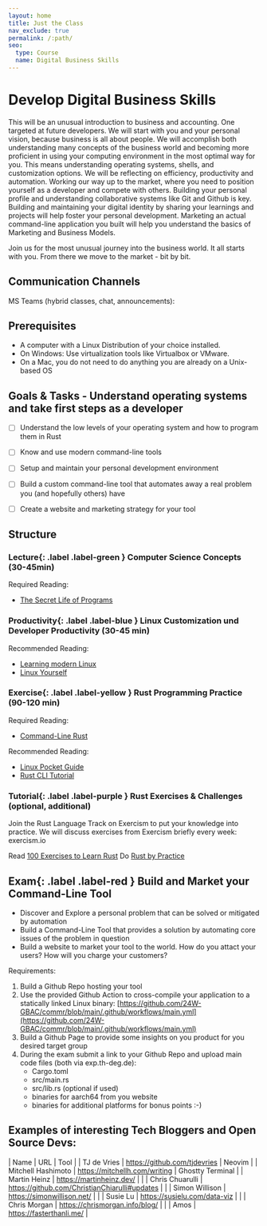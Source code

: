 ```yaml
---
layout: home
title: Just the Class
nav_exclude: true
permalink: /:path/
seo:
  type: Course
  name: Digital Business Skills
---
```



# Develop Digital Business Skills

This will be an unusual introduction to business and accounting. One targeted at future developers. We will start with you and your personal vision, because business is all about people. We will accomplish both understanding many concepts of the business world and becoming more proficient in using your computing environment in the most optimal way for you. This means understanding operating systems, shells, and customization options. We will be reflecting on efficiency, productivity and automation. Working our way up to the market, where you need to position yourself as a developer and compete with others. Building your personal profile and understanding collaborative systems like Git and Github is key. Building and maintaining your digital identity by sharing your learnings and projects will help foster your personal development. Marketing an actual command-line application you built will help you understand the basics of Marketing and Business Models.

Join us for the most unusual journey into the business world. It all starts with you. From there we move to the market - bit by bit.


## Communication Channels

MS Teams (hybrid classes, chat, announcements): <Link TBA>


## Prerequisites

- A computer with a Linux Distribution of your choice installed.
- On Windows: Use virtualization tools like Virtualbox or VMware.
- On a Mac, you do not need to do anything you are already on a Unix-based OS


## Goals & Tasks - Understand operating systems and take first steps as a developer

- [ ] Understand the low levels of your operating system and how to program them in Rust
- [ ] Know and use modern command-line tools
- [ ] Setup and maintain your personal development environment
- [ ] Build a custom command-line tool that automates away a real problem you (and hopefully others) have
- [ ] Create a website and marketing strategy for your tool


## Structure

### **Lecture**{: .label .label-green } Computer Science Concepts (30-45min)

Required Reading:
- [The Secret Life of Programs](https://ebookcentral.proquest.com/lib/th-deggendorf/detail.action?docID=6071143&query=the%20secret%20life)


### **Productivity**{: .label .label-blue } Linux Customization und Developer Productivity (30-45 min)

Recommended Reading:
- [Learning modern Linux](https://ebookcentral.proquest.com/lib/th-deggendorf/detail.action?docID=6953576&query=linux%20hausenblas)
- [Linux Yourself](https://www.routledge.com/Linux-Yourself-Concept-and-Programming/KSingh/p/book/9781032037073)


### **Exercise**{: .label .label-yellow } Rust Programming Practice (90-120 min)

Required Reading:
- [Command-Line Rust](https://ebookcentral.proquest.com/lib/th-deggendorf/detail.action?docID=6853886)


Recommended Reading:
- [Linux Pocket Guide](https://ebookcentral.proquest.com/lib/th-deggendorf/detail.action?docID=31192041)
- [Rust CLI Tutorial](https://rust-cli.github.io/book/index.html)

### **Tutorial**{: .label .label-purple } Rust Exercises & Challenges (optional, additional)

Join the Rust Language Track on Exercism to put your knowledge into practice. We will discuss exercises from Exercism briefly every week: exercism.io

Read [100 Exercises to Learn Rust](https://rust-exercises.com/01_intro/00_welcome)
Do [Rust by Practice](https://practice.course.rs/)


## **Exam**{: .label .label-red } Build and Market your Command-Line Tool

- Discover and Explore a personal problem that can be solved or mitigated by automation
- Build a Command-Line Tool that provides a solution by automating core issues of the problem in question
- Build a website to market your tool to the world. How do you attact your users? How will you charge your customers?

Requirements:
1. Build a Github Repo hosting your tool
2. Use the provided Github Action to cross-compile your application to a statically linked Linux binary: [https://github.com/24W-GBAC/commr/blob/main/.github/workflows/main.yml](https://github.com/24W-GBAC/commr/blob/main/.github/workflows/main.yml)
3. Build a Github Page to provide some insights on you product for you desired target group
4. During the exam submit a link to your Github Repo and upload main code files (both via exp.th-deg.de):
    - Cargo.toml
    - src/main.rs
    - src/lib.rs (optional if used)
    - binaries for aarch64 from you website
    - binaries for additional platforms for bonus points :-)

## Examples of interesting Tech Bloggers and Open Source Devs:

| Name | URL | Tool |
| TJ de Vries | https://github.com/tjdevries | Neovim |
| Mitchell Hashimoto | https://mitchellh.com/writing | Ghostty Terminal |
| Martin Heinz | https://martinheinz.dev/ | |
| Chris Chuarulli | https://github.com/ChristianChiarulli#updates | |
| Simon Willison | https://simonwillison.net/ | |
| Susie Lu | https://susielu.com/data-viz | |
| Chris Morgan | https://chrismorgan.info/blog/ | |
| Amos | https://fasterthanli.me/ |
